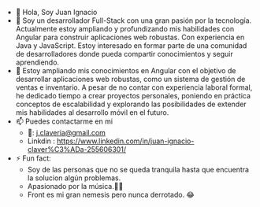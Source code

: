 - 👋 Hola, Soy Juan Ignacio
- 👀 Soy un desarrollador Full-Stack con una gran pasión por la tecnología. Actualmente estoy ampliando y profundizando mis habilidades con Angular para construir aplicaciones web robustas. Con experiencia en Java y JavaScript. Estoy interesado en formar parte de una comunidad de desarrolladores donde pueda compartir conocimientos y seguir aprendiendo. 
- 🌱 Estoy ampliando mis conocimientos en Angular con el objetivo de desarrollar aplicaciones web robustas, como un sistema de gestión de ventas e inventario. A pesar de no contar con experiencia laboral formal, he dedicado tiempo a crear proyectos personales, poniendo en práctica conceptos de escalabilidad y explorando las posibilidades de extender mis habilidades al desarrollo móvil en el futuro.
- 📫 Puedes contactarme en mi
    + 📧: j.claveria@gmail.com
    + Linkdin : https://www.linkedin.com/in/juan-ignacio-claver%C3%ADa-255606301/
- ⚡ Fun fact:
  + Soy de las personas que no se queda tranquila hasta que encuentra la solucion algún problemas.
  + Apasionado por la música.🤘🤘
  + Front es mi gran nemesis pero nunca derrotado. 😂

<!---
Juanin92/Juanin92 is a ✨ special ✨ repository because its `README.md` (this file) appears on your GitHub profile.
You can click the Preview link to take a look at your changes.
--->

